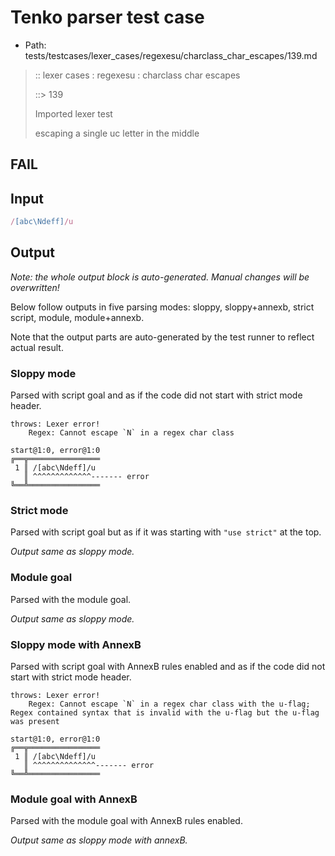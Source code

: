 # Tenko parser test case

- Path: tests/testcases/lexer_cases/regexesu/charclass_char_escapes/139.md

> :: lexer cases : regexesu : charclass char escapes
>
> ::> 139
>
> Imported lexer test
>
> escaping a single uc letter in the middle

## FAIL

## Input

`````js
/[abc\Ndeff]/u
`````

## Output

_Note: the whole output block is auto-generated. Manual changes will be overwritten!_

Below follow outputs in five parsing modes: sloppy, sloppy+annexb, strict script, module, module+annexb.

Note that the output parts are auto-generated by the test runner to reflect actual result.

### Sloppy mode

Parsed with script goal and as if the code did not start with strict mode header.

`````
throws: Lexer error!
    Regex: Cannot escape `N` in a regex char class

start@1:0, error@1:0
╔══╦════════════════
 1 ║ /[abc\Ndeff]/u
   ║ ^^^^^^^^^^^^^------- error
╚══╩════════════════

`````

### Strict mode

Parsed with script goal but as if it was starting with `"use strict"` at the top.

_Output same as sloppy mode._

### Module goal

Parsed with the module goal.

_Output same as sloppy mode._

### Sloppy mode with AnnexB

Parsed with script goal with AnnexB rules enabled and as if the code did not start with strict mode header.

`````
throws: Lexer error!
    Regex: Cannot escape `N` in a regex char class with the u-flag; Regex contained syntax that is invalid with the u-flag but the u-flag was present

start@1:0, error@1:0
╔══╦════════════════
 1 ║ /[abc\Ndeff]/u
   ║ ^^^^^^^^^^^^^^------- error
╚══╩════════════════

`````

### Module goal with AnnexB

Parsed with the module goal with AnnexB rules enabled.

_Output same as sloppy mode with annexB._
